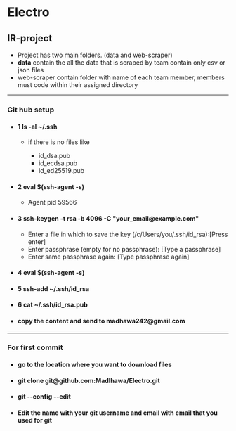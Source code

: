 # Electro
<h2>IR-project</h2>
<ul>
  <li>Project has two main folders. (data and web-scraper)</li>
  <li><b>data</b> contain the all the data that is scraped by team contain only csv or json files</li>
  <li>web-scraper contain folder with name of each team member, members must code within their assigned directory</li>
</ul>
<hr>

<h3><b>Git hub setup</b></h3>
<ul>
  <li><h4>1 ls -al ~/.ssh</h4></li>
  <ul>
    <li>if there is no files like</li>
    <ul>
      <li>id_dsa.pub</li>
      <li>id_ecdsa.pub</li>
      <li>id_ed25519.pub</li></li>
    </ul>
  </ul>
  <li><h4>2 eval $(ssh-agent -s)</h4></li>
      <ul><li>Agent pid 59566</ul></li>
  <li><h4>3 ssh-keygen -t rsa -b 4096 -C "your_email@example.com"</h4></li>
  <ul>
      <li>Enter a file in which to save the key (/c/Users/you/.ssh/id_rsa):[Press enter]</li>
      <li>Enter passphrase (empty for no passphrase): [Type a passphrase]</li>
      <li>Enter same passphrase again: [Type passphrase again]</li>
  </ul>
  <li><h4>4 eval $(ssh-agent -s)</h4></li>
  <li><h4>5 ssh-add ~/.ssh/id_rsa</h4></li>
  <li><h4>6 cat ~/.ssh/id_rsa.pub</h4></li>
  <li><h4>copy the content and send to madhawa242@gmail.com </h4></li>
</ul>
<hr>
<h3><b>For first commit</b></h3>
<ul>
  <li><h4>go to the location where you want to download files</h4></li>
  <li><h4>git clone git@github.com:Madlhawa/Electro.git</h4></li>
  <li><h4>git --config --edit</h4></li>
  <li><h4>Edit the name with your git username and email with email that you used for git</h4></li>
</ul>
